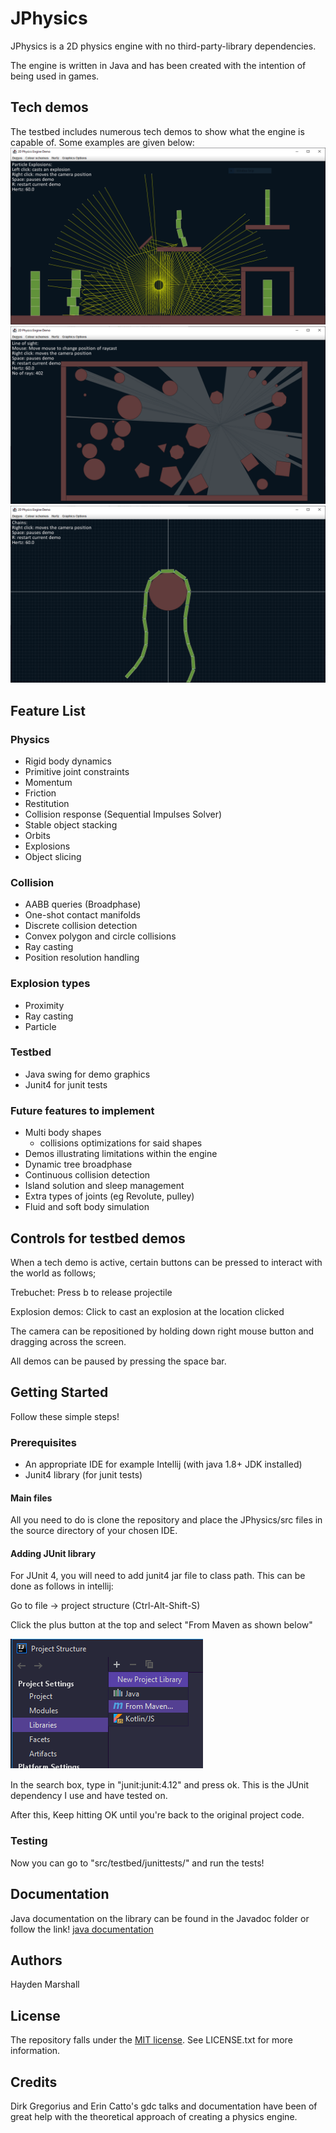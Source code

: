 # JPhysics
JPhysics is a 2D physics engine with no third-party-library dependencies.

The engine is written in Java and has been created with the intention of being used in games.

## Tech demos

The testbed includes numerous tech demos to show what the engine is capable of. Some examples are given below:
![a relative link](Images/Particle%20explosion%20demo.PNG)
![a relative link](Images/Shadow%20casting.PNG)
![a relative link](Images/Chains.PNG)

## Feature List
### Physics
- Rigid body dynamics
- Primitive joint constraints
- Momentum
- Friction
- Restitution
- Collision response (Sequential Impulses Solver)
- Stable object stacking
- Orbits
- Explosions
- Object slicing

### Collision
- AABB queries (Broadphase)
- One-shot contact manifolds
- Discrete collision detection
- Convex polygon and circle collisions
- Ray casting
- Position resolution handling

### Explosion types
- Proximity
- Ray casting
- Particle

### Testbed
- Java swing for demo graphics
- Junit4 for junit tests

### Future features to implement
- Multi body shapes
    - collisions optimizations for said shapes
- Demos illustrating limitations within the engine
- Dynamic tree broadphase
- Continuous collision detection
- Island solution and sleep management
- Extra types of joints (eg Revolute, pulley)
- Fluid and soft body simulation

## Controls for testbed demos

When a tech demo is active, certain buttons can be pressed to interact with the world as follows;

Trebuchet: Press b to release projectile

Explosion demos: Click to cast an explosion at the location clicked

The camera can be repositioned by holding down right mouse button and dragging across the screen.

All demos can be paused by pressing the space bar.

## Getting Started
Follow these simple steps!

### Prerequisites
- An appropriate IDE for example Intellij (with java 1.8+ JDK installed)
- Junit4 library (for junit tests)

#### Main files
All you need to do is clone the repository and place the JPhysics/src files in the source directory of your chosen IDE.

#### Adding JUnit library

For JUnit 4, you will need to add junit4 jar file to class path. This can be done as follows in intellij:

Go to file -> project structure (Ctrl-Alt-Shift-S)

Click the plus button at the top and select "From Maven as shown below"

![a relative link](Images/Maven.png?raw=true)

In the search box, type in "junit:junit:4.12" and press ok. This is the JUnit dependency I use and have tested on.

After this, Keep hitting OK until you're back to the original project code.

### Testing
Now you can go to "src/testbed/junittests/" and run the tests!

## Documentation
Java documentation on the library can be found in the Javadoc folder or follow the link! [java documentation](Javadoc)

## Authors
Hayden Marshall

## License
The repository falls under the [MIT license](https://en.wikipedia.org/wiki/MIT_License). See LICENSE.txt for more information.

## Credits
Dirk Gregorius and Erin Catto's gdc talks and documentation have been of great help with the theoretical approach of creating a physics engine.
